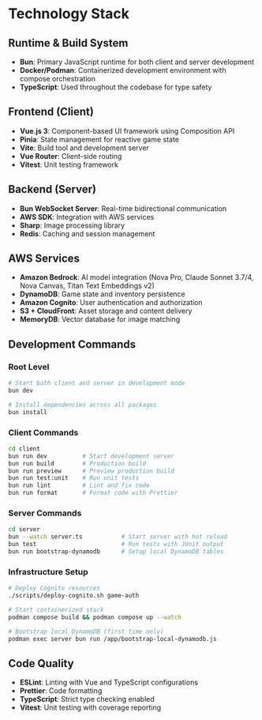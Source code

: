 # Technology Stack

## Runtime & Build System
- **Bun**: Primary JavaScript runtime for both client and server development
- **Docker/Podman**: Containerized development environment with compose orchestration
- **TypeScript**: Used throughout the codebase for type safety

## Frontend (Client)
- **Vue.js 3**: Component-based UI framework using Composition API
- **Pinia**: State management for reactive game state
- **Vite**: Build tool and development server
- **Vue Router**: Client-side routing
- **Vitest**: Unit testing framework

## Backend (Server)
- **Bun WebSocket Server**: Real-time bidirectional communication
- **AWS SDK**: Integration with AWS services
- **Sharp**: Image processing library
- **Redis**: Caching and session management

## AWS Services
- **Amazon Bedrock**: AI model integration (Nova Pro, Claude Sonnet 3.7/4, Nova Canvas, Titan Text Embeddings v2)
- **DynamoDB**: Game state and inventory persistence
- **Amazon Cognito**: User authentication and authorization
- **S3 + CloudFront**: Asset storage and content delivery
- **MemoryDB**: Vector database for image matching

## Development Commands

### Root Level
```bash
# Start both client and server in development mode
bun dev

# Install dependencies across all packages
bun install
```

### Client Commands
```bash
cd client
bun run dev          # Start development server
bun run build        # Production build
bun run preview      # Preview production build
bun run test:unit    # Run unit tests
bun run lint         # Lint and fix code
bun run format       # Format code with Prettier
```

### Server Commands
```bash
cd server
bun --watch server.ts           # Start server with hot reload
bun test                        # Run tests with JUnit output
bun run bootstrap-dynamodb      # Setup local DynamoDB tables
```

### Infrastructure Setup
```bash
# Deploy Cognito resources
./scripts/deploy-cognito.sh game-auth

# Start containerized stack
podman compose build && podman compose up --watch

# Bootstrap local DynamoDB (first time only)
podman exec server bun run /app/bootstrap-local-dynamodb.js
```

## Code Quality
- **ESLint**: Linting with Vue and TypeScript configurations
- **Prettier**: Code formatting
- **TypeScript**: Strict type checking enabled
- **Vitest**: Unit testing with coverage reporting